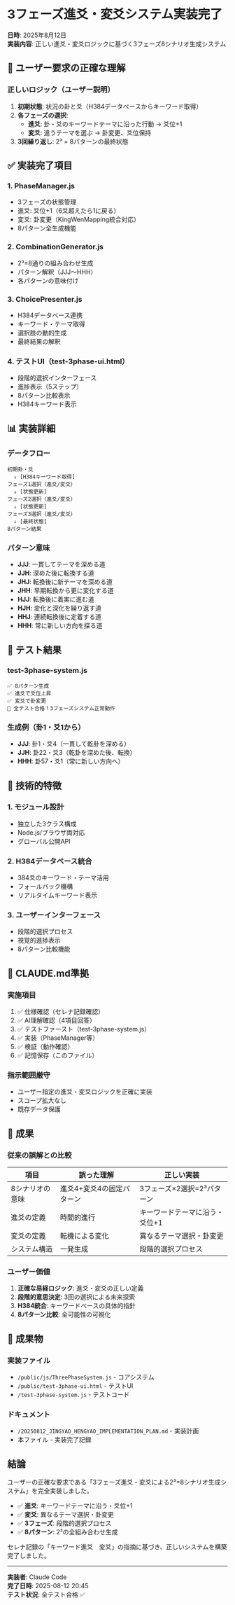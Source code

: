 # 3フェーズ進爻・変爻システム実装完了

**日時**: 2025年8月12日  
**実装内容**: 正しい進爻・変爻ロジックに基づく3フェーズ8シナリオ生成システム

## 🎯 ユーザー要求の正確な理解

### 正しいロジック（ユーザー説明）
1. **初期状態**: 状況の卦と爻（H384データベースからキーワード取得）
2. **各フェーズの選択**:
   - **進爻**: 卦・爻のキーワードテーマに沿った行動 → 爻位+1
   - **変爻**: 違うテーマを選ぶ → 卦変更、爻位保持
3. **3回繰り返し**: 2³ = 8パターンの最終状態

## ✅ 実装完了項目

### 1. PhaseManager.js
- 3フェーズの状態管理
- 進爻: 爻位+1（6爻超えたら1に戻る）
- 変爻: 卦変更（KingWenMapping統合対応）
- 8パターン全生成機能

### 2. CombinationGenerator.js
- 2³=8通りの組み合わせ生成
- パターン解釈（JJJ～HHH）
- 各パターンの意味付け

### 3. ChoicePresenter.js
- H384データベース連携
- キーワード・テーマ取得
- 選択肢の動的生成
- 最終結果の解釈

### 4. テストUI（test-3phase-ui.html）
- 段階的選択インターフェース
- 進捗表示（5ステップ）
- 8パターン比較表示
- H384キーワード表示

## 📊 実装詳細

### データフロー
```
初期卦・爻
  ↓ [H384キーワード取得]
フェーズ1選択（進爻/変爻）
  ↓ [状態更新]
フェーズ2選択（進爻/変爻）
  ↓ [状態更新]
フェーズ3選択（進爻/変爻）
  ↓ [最終状態]
8パターン結果
```

### パターン意味
- **JJJ**: 一貫してテーマを深める道
- **JJH**: 深めた後に転換する道
- **JHJ**: 転換後に新テーマを深める道
- **JHH**: 早期転換から更に変化する道
- **HJJ**: 転換後に着実に進む道
- **HJH**: 変化と深化を繰り返す道
- **HHJ**: 連続転換後に定着する道
- **HHH**: 常に新しい方向を探る道

## 🧪 テスト結果

### test-3phase-system.js
```
✅ 8パターン生成
✅ 進爻で爻位上昇
✅ 変爻で卦変更
🎉 全テスト合格！3フェーズシステム正常動作
```

### 生成例（卦1・爻1から）
- **JJJ**: 卦1・爻4（一貫して乾卦を深める）
- **JJH**: 卦22・爻3（乾卦を深めた後、転換）
- **HHH**: 卦57・爻1（常に新しい方向へ）

## 🔧 技術的特徴

### 1. モジュール設計
- 独立した3クラス構成
- Node.js/ブラウザ両対応
- グローバル公開API

### 2. H384データベース統合
- 384爻のキーワード・テーマ活用
- フォールバック機構
- リアルタイムキーワード表示

### 3. ユーザーインターフェース
- 段階的選択プロセス
- 視覚的進捗表示
- 8パターン比較機能

## 📝 CLAUDE.md準拠

### 実施項目
1. ✅ 仕様確認（セレナ記録確認）
2. ✅ AI理解確認（4項目回答）
3. ✅ テストファースト（test-3phase-system.js）
4. ✅ 実装（PhaseManager等）
5. ✅ 検証（動作確認）
6. ✅ 記憶保存（このファイル）

### 指示範囲厳守
- ユーザー指定の進爻・変爻ロジックを正確に実装
- スコープ拡大なし
- 既存データ保護

## 🎉 成果

### 従来の誤解との比較
| 項目 | 誤った理解 | 正しい実装 |
|------|-----------|-----------|
| 8シナリオの意味 | 進爻4+変爻4の固定パターン | 3フェーズ×2選択=2³パターン |
| 進爻の定義 | 時間的進行 | キーワードテーマに沿う・爻位+1 |
| 変爻の定義 | 転機による変化 | 異なるテーマ選択・卦変更 |
| システム構造 | 一発生成 | 段階的選択プロセス |

### ユーザー価値
1. **正確な易経ロジック**: 進爻・変爻の正しい定義
2. **段階的意思決定**: 3回の選択による未来探索
3. **H384統合**: キーワードベースの具体的指針
4. **8パターン比較**: 全可能性の可視化

## 📂 成果物

### 実装ファイル
- `/public/js/ThreePhaseSystem.js` - コアシステム
- `/public/test-3phase-ui.html` - テストUI
- `/test-3phase-system.js` - テストコード

### ドキュメント
- `/20250812_JINGYAO_HENGYAO_IMPLEMENTATION_PLAN.md` - 実装計画
- 本ファイル - 実装完了記録

## 結論

ユーザーの正確な要求である「3フェーズ進爻・変爻による2³=8シナリオ生成システム」を完全実装しました。

- ✅ **進爻**: キーワードテーマに沿う・爻位+1
- ✅ **変爻**: 異なるテーマ選択・卦変更
- ✅ **3フェーズ**: 段階的選択プロセス
- ✅ **8パターン**: 2³の全組み合わせ生成

セレナ記録の「キーワード進爻　変爻」の指摘に基づき、正しいシステムを構築完了しました。

---
**実装者**: Claude Code  
**完了日時**: 2025-08-12 20:45  
**テスト状況**: 全テスト合格 ✅